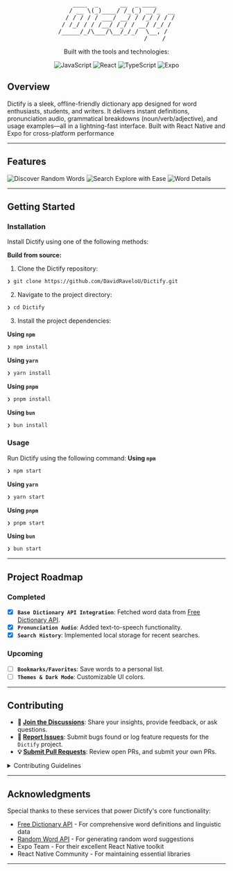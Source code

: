<div align="center">
<pre>
    ____  _      __  _ ____     
   / __ \(_)____/ /_(_) __/_  __
  / / / / / ___/ __/ / /_/ / / /
 / /_/ / / /__/ /_/ / __/ /_/ / 
/_____/_/\___/\__/_/_/  \__, /  
                       /____/  
</pre>
</div>
<p align="center">Built with the tools and technologies:</p>
<p align="center">
	<img src="https://img.shields.io/badge/JavaScript-F7DF1E.svg?style=flat-square&logo=JavaScript&logoColor=black" alt="JavaScript">
	<img src="https://img.shields.io/badge/ReactNative-61DAFB.svg?style=flat-square&logo=React&logoColor=black" alt="React">
	<img src="https://img.shields.io/badge/TypeScript-3178C6.svg?style=flat-square&logo=TypeScript&logoColor=white" alt="TypeScript">
	<img src="https://img.shields.io/badge/Expo-000020.svg?style=flat-square&logo=Expo&logoColor=white" alt="Expo">
</p>

##  Overview

Dictify is a sleek, offline-friendly dictionary app designed for word enthusiasts, students, and writers. It delivers instant definitions, pronunciation audio, grammatical breakdowns (noun/verb/adjective), and usage examples—all in a lightning-fast interface. Built with React Native and Expo for cross-platform performance

---

##  Features

![Discover Random Words](https://github.com/user-attachments/assets/fed3d043-72b9-4121-8e72-b4802eebc6ec)
![Search  Explore with Ease](https://github.com/user-attachments/assets/c81df718-adad-4dc4-8214-98c7763cdb32)
![Word Details](https://github.com/user-attachments/assets/60916799-b28b-4cc7-9563-39f627e9499c)

---


##  Getting Started

###  Installation

Install Dictify using one of the following methods:

**Build from source:**

1. Clone the Dictify repository:
```sh
❯ git clone https://github.com/DavidRaveloU/Dictify.git
```

2. Navigate to the project directory:
```sh
❯ cd Dictify
```

3. Install the project dependencies:

**Using `npm`**

```sh
❯ npm install
```

**Using `yarn`**

```sh
❯ yarn install
```

**Using `pnpm`**

```sh
❯ pnpm install
```

**Using `bun`**

```sh
❯ bun install
```


###  Usage
Run Dictify using the following command:
**Using `npm`** 

```sh
❯ npm start
```
**Using `yarn`** 

```sh
❯ yarn start
```
**Using `pnpm`** 

```sh
❯ pnpm start
```
**Using `bun`** 

```sh
❯ bun start
```



---
##  Project Roadmap
### Completed
- [X] **`Base Dictionary API Integration`**: Fetched word data from <a href="https://dictionaryapi.dev/">Free Dictionary API</a>.
- [X] **`Pronunciation Audio`**: Added text-to-speech functionality.
- [X] **`Search History`**: Implemented local storage for recent searches.

### Upcoming
- [ ] **`Bookmarks/Favorites`**: Save words to a personal list.
- [ ] **`Themes & Dark Mode`**: Customizable UI colors.
---

##  Contributing

- **💬 [Join the Discussions](https://github.com/DavidRaveloU/Dictify/discussions)**: Share your insights, provide feedback, or ask questions.
- **🐛 [Report Issues](https://github.com/DavidRaveloU/Dictify/issues)**: Submit bugs found or log feature requests for the `Dictify` project.
- **💡 [Submit Pull Requests](https://github.com/DavidRaveloU/Dictify/blob/main/CONTRIBUTING.md)**: Review open PRs, and submit your own PRs.

<details closed>
<summary>Contributing Guidelines</summary>

1. **Fork the Repository**: Start by forking the project repository to your github account.
2. **Clone Locally**: Clone the forked repository to your local machine using a git client.
   ```sh
   git clone https://github.com/DavidRaveloU/Dictify
   ```
3. **Create a New Branch**: Always work on a new branch, giving it a descriptive name.
   ```sh
   git checkout -b new-feature-x
   ```
4. **Make Your Changes**: Develop and test your changes locally.
5. **Commit Your Changes**: Commit with a clear message describing your updates.
   ```sh
   git commit -m 'Implemented new feature x.'
   ```
6. **Push to github**: Push the changes to your forked repository.
   ```sh
   git push origin new-feature-x
   ```
7. **Submit a Pull Request**: Create a PR against the original project repository. Clearly describe the changes and their motivations.
8. **Review**: Once your PR is reviewed and approved, it will be merged into the main branch. Congratulations on your contribution!
</details>

---

##  Acknowledgments

Special thanks to these services that power Dictify's core functionality:
* <a href="https://dictionaryapi.dev/">Free Dictionary API</a> - For comprehensive word definitions and linguistic data
* <a href="https://random-word-api.vercel.app/">Random Word API</a> - For generating random word suggestions
* Expo Team - For their excellent React Native toolkit
* React Native Community - For maintaining essential libraries
---
